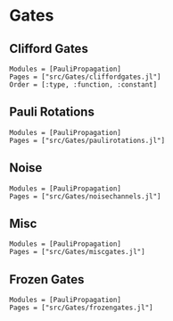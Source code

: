 # Gates

## Clifford Gates

```@autodocs
Modules = [PauliPropagation]
Pages = ["src/Gates/cliffordgates.jl"]
Order = [:type, :function, :constant]
```

## Pauli Rotations

```@autodocs
Modules = [PauliPropagation]
Pages = ["src/Gates/paulirotations.jl"]
```

## Noise

```@autodocs
Modules = [PauliPropagation]
Pages = ["src/Gates/noisechannels.jl"]
```

## Misc

```@autodocs
Modules = [PauliPropagation]
Pages = ["src/Gates/miscgates.jl"]
```

## Frozen Gates

```@autodocs
Modules = [PauliPropagation]
Pages = ["src/Gates/frozengates.jl"]
```
